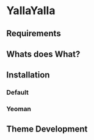 # YallaYalla

## Requirements

## Whats does What?

## Installation
### Default

### Yeoman

## Theme Development
